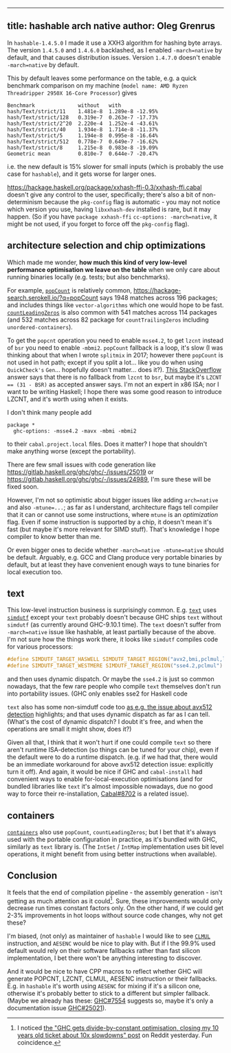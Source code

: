 -------------------------------
title: hashable arch native
author: Oleg Grenrus
-------------------------------

In `hashable-1.4.5.0` I made it use a XXH3 algorithm for hashing byte arrays.
The version `1.4.5.0` and `1.4.6.0` backlashed, as I enabled `-march=native`
by default, and that causes distribution issues. Version `1.4.7.0` doesn't
enable `-march=native` by default.

This by default leaves some performance on the table, e.g. a quick benchmark comparison on my machine (`model name: AMD Ryzen Threadripper 2950X 16-Core Processor`) gives

```plain
Benchmark              without   with            
hash/Text/strict/11    1.481e-8  1.289e-8 -12.95%
hash/Text/strict/128   0.319e-7  0.263e-7 -17.73%
hash/Text/strict/2^20  2.220e-4  1.252e-4 -43.61%
hash/Text/strict/40    1.934e-8  1.714e-8 -11.37%
hash/Text/strict/5     1.194e-8  0.995e-8 -16.64%
hash/Text/strict/512   0.778e-7  0.649e-7 -16.62%
hash/Text/strict/8     1.215e-8  0.983e-8 -19.09%
Geometric mean         0.810e-7  0.644e-7 -20.47%
```

i.e. the new default is 15% slower for small inputs (which is probably the use case for `hashable`), and it gets worse for larger ones.

https://hackage.haskell.org/package/xxhash-ffi-0.3/xxhash-ffi.cabal doesn't give any control to the user, specifically; there's also a bit of non-determinism because the `pkg-config` flag is automatic - you may not notice which version you use, having `libxxhash-dev` installed is rare, but it may happen. (So if you  have `package xxhash-ffi` `cc-options: -march=native`, it might be not used, if you forget to force off the `pkg-config` flag).

architecture selection and chip optimizations
---------------------------------------------

Which made me wonder, **how much this kind of very low-level performance optimisation we leave on the table** when we only care about running binaries locally (e.g. tests; but also benchmarks).

For example, [`popCount`](https://hackage.haskell.org/package/base-4.20.0.1/docs/Data-Bits.html#v:popCount) is relatively common, https://hackage-search.serokell.io/?q=popCount says 1948 matches across 196 packages; and includes things like `vector-algorithms` which one would hope to be fast.
[`countLeadingZeros`](https://hackage-search.serokell.io/?q=countLeadingZeros) is also common with 541 matches across 114 packages (and 532 matches across 82 package for `countTrailingZeros` including `unordered-containers`).

To get the `popcnt` operation you need to enable `msse4.2`, to get `lzcnt` instead of `bsr` you need to enable `-mbmi2`.
`popCount` fallback is a loop, it's slow (I was thinking about that when I wrote `splitmix` in 2017; however there `popCount` is not used in hot path; except if you split a lot... like you do when using `QuickCheck's` `Gen`... hopefully doesn't matter... does it?).
[This StackOverflow](https://stackoverflow.com/a/43443701) answer says that there is no fallback from `lzcnt` to `bsr`, but maybe it's `LZCNT == (31 - BSR)` as accepted answer says. I'm not an expert in x86 ISA; nor I want to be writing Haskell; I hope there was some good reason to introduce LZCNT, and it's worth using when it exists.

I don't think many people add

```
package *
  ghc-options: -msse4.2 -mavx -mbmi -mbmi2
```

to their `cabal.project.local` files. Does it matter? I hope that shouldn't make anything worse (except the portability).

There are few small issues with code generation like
https://gitlab.haskell.org/ghc/ghc/-/issues/25019 or https://gitlab.haskell.org/ghc/ghc/-/issues/24989, I'm sure these will be fixed soon.

However, I'm not so optimistic about bigger issues like adding `arch=native` and also `-mtune=...`; as far as I understand, architecture flags tell compiler that it can or cannot use some instructions, where `mtune` is an *optimization* flag. Even if some instruction is supported by a chip, it doesn't mean it's fast (but maybe it's more relevant for SIMD stuff). That's knowledge I hope compiler to know better than me.

Or even bigger ones to decide whether `-march=native -mtune=native` should be default. Arguably, e.g. GCC and Clang produce very portable binaries by default, but at least they have convenient enough ways to tune binaries for local execution too.

text
----

This low-level instruction business is surprisingly common. E.g. [`text`](https://hackage.haskell.org/package/text) uses [`simdutf`](https://github.com/simdutf/simdutf) except your `text` probably doesn't because GHC ships `text` without `simdutf` (as currently around GHC-9.10.1 time).
The `text` doesn't suffer from `-march=native` issue like hashable, at least partially because of the above. I'm not sure how the things work there, it looks like `simdutf` compiles code for various processors:

```c
#define SIMDUTF_TARGET_HASWELL SIMDUTF_TARGET_REGION("avx2,bmi,pclmul,lzcnt")
#define SIMDUTF_TARGET_WESTMERE SIMDUTF_TARGET_REGION("sse4.2,pclmul")
```

and then uses dynamic dispatch. Or maybe the `sse4.2` is just so common nowadays, that the few rare people who compile `text` themselves don't run into portability issues. (GHC only enables sse2 for Haskell code

`text` also has some non-simdutf code too [as e.g. the issue about avx512 detection](https://github.com/haskell/text/pull/566) highlights; and that uses dynamic dispatch as far as I can tell. (What's the cost of dynamic dispatch? I doubt it's free, and when the operations are small it might show, does it?)

Given all that, I think that it won't hurt if one could compile `text` so there aren't runtime ISA-detection (so things can be tuned for your chip), even if the default were to do a runtime dispatch.
(e.g. if we had that, there would be an immediate workaround for above avx512 detection issue: explicitly turn it off).
And again, it would be nice if GHC and `cabal-install` had convenient ways to enable for-local-execution optimisations (and for bundled libraries like `text` it's almost impossible nowadays, due no good way to force their re-installation, [Cabal#8702](https://github.com/haskell/cabal/issues/8702) is a related issue).

containers
----------

[`containers`](https://hackage.haskell.org/package/containers) also use `popCount`, `countLeadingZeros`; but I bet that it's always used with the portable configuration in practice, as it's bundled with GHC, similarly as `text` library is. (The `IntSet` / `IntMap` implementation uses bit level operations, it might benefit from using better instructions when available).

Conclusion
----------

It feels that the end of compilation pipeline - the assembly generation - isn't getting as much attention as it could[^10years]. Sure, these improvements would only decrease run times constant factors only. On the other hand, if we could get 2-3% improvements in hot loops without source code changes, why not get these?

[^10years]: I noticed [the "GHC gets divide-by-constant optimisation, closing my 10 years old ticket about 10x slowdowns" post](https://www.reddit.com/r/haskell/comments/1dmlefx/ghc_gets_dividebyconstant_optimisation_closing_my/) on Reddit yesterday. Fun coincidence.

I'm biased, (not only) as maintainer of `hashable` I would like to see [`CLMUL`](https://gitlab.haskell.org/ghc/ghc/-/issues/24075) instruction, and `AESENC` would be nice to play with. But if I the 99.9% used default would rely on their software fallbacks rather than fast silicon implementation, I bet there won't be anything interesting to discover.

And it would be nice to have CPP macros to reflect whether GHC will generate POPCNT, LZCNT, CLMUL, AESENC instruction or their fallbacks. E.g. in `hashable` it's worth using `AESENC` for mixing if it's a silicon one, otherwise it's probably better to stick to a different but simpler fallback.
(Maybe we already has these: [GHC#7554](https://gitlab.haskell.org/ghc/ghc/-/issues/7554) suggests so, maybe it's only a documentation issue [GHC#25021](https://gitlab.haskell.org/ghc/ghc/-/issues/25021)).
